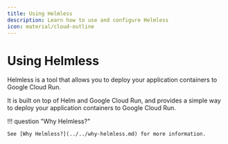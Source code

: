 ```yaml
---
title: Using Helmless
description: Learn how to use and configure Helmless
icon: material/cloud-outline
---
```


# Using Helmless

Helmless is a tool that allows you to deploy your application containers to Google Cloud Run.

It is built on top of Helm and Google Cloud Run, and provides a simple way to deploy your application containers to Google Cloud Run.

!!! question "Why Helmless?"

    See [Why Helmless?](../../why-helmless.md) for more information.
